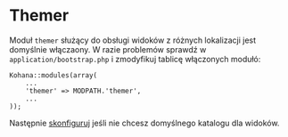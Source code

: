 # Themer

Moduł `themer` służący do obsługi widoków z różnych lokalizacji jest domyślnie włączaony. W razie problemów sprawdź w `application/bootstrap.php` i zmodyfikuj tablicę włączonych modułó:

    Kohana::modules(array(
        ...
        'themer' => MODPATH.'themer',
        ...
    ));

Następnie [skonfiguruj](config) jeśli nie chcesz domyślnego katalogu dla widoków.
